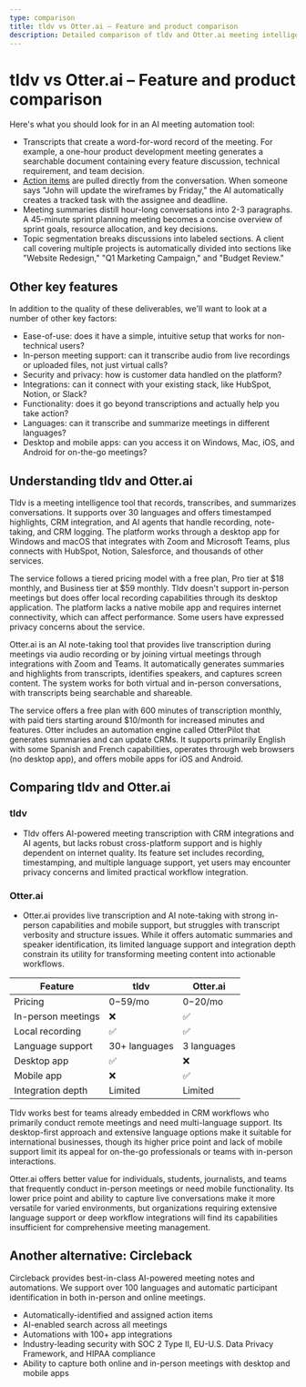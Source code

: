 ```yaml
---
type: comparison
title: tldv vs Otter.ai – Feature and product comparison
description: Detailed comparison of tldv and Otter.ai meeting intelligence tools, including transcription capabilities, action item capture, meeting summaries, and integration features, with Circleback presented as an alternative solution.
---
```


# tldv vs Otter.ai – Feature and product comparison

Here's what you should look for in an AI meeting automation tool:  
* Transcripts that create a word-for-word record of the meeting. For example, a one-hour product development meeting generates a searchable document containing every feature discussion, technical requirement, and team decision.
* [Action items](/releases/add-action-items-to-meetings) are pulled directly from the conversation. When someone says "John will update the wireframes by Friday," the AI automatically creates a tracked task with the assignee and deadline.
* Meeting summaries distill hour-long conversations into 2-3 paragraphs. A 45-minute sprint planning meeting becomes a concise overview of sprint goals, resource allocation, and key decisions.
* Topic segmentation breaks discussions into labeled sections. A client call covering multiple projects is automatically divided into sections like "Website Redesign," "Q1 Marketing Campaign," and "Budget Review."

## Other key features
In addition to the quality of these deliverables, we'll want to look at a number of other key factors:
* Ease-of-use: does it have a simple, intuitive setup that works for non-technical users?
* In-person meeting support: can it transcribe audio from live recordings or uploaded files, not just virtual calls?
* Security and privacy: how is customer data handled on the platform?
* Integrations: can it connect with your existing stack, like HubSpot, Notion, or Slack?
* Functionality: does it go beyond transcriptions and actually help you take action?
* Languages: can it transcribe and summarize meetings in different languages?
* Desktop and mobile apps: can you access it on Windows, Mac, iOS, and Android for on-the-go meetings?

## Understanding tldv and Otter.ai
Tldv is a meeting intelligence tool that records, transcribes, and summarizes conversations. It supports over 30 languages and offers timestamped highlights, CRM integration, and AI agents that handle recording, note-taking, and CRM logging. The platform works through a desktop app for Windows and macOS that integrates with Zoom and Microsoft Teams, plus connects with HubSpot, Notion, Salesforce, and thousands of other services.

The service follows a tiered pricing model with a free plan, Pro tier at $18 monthly, and Business tier at $59 monthly. Tldv doesn't support in-person meetings but does offer local recording capabilities through its desktop application. The platform lacks a native mobile app and requires internet connectivity, which can affect performance. Some users have expressed privacy concerns about the service.

Otter.ai is an AI note-taking tool that provides live transcription during meetings via audio recording or by joining virtual meetings through integrations with Zoom and Teams. It automatically generates summaries and highlights from transcripts, identifies speakers, and captures screen content. The system works for both virtual and in-person conversations, with transcripts being searchable and shareable.

The service offers a free plan with 600 minutes of transcription monthly, with paid tiers starting around $10/month for increased minutes and features. Otter includes an automation engine called OtterPilot that generates summaries and can update CRMs. It supports primarily English with some Spanish and French capabilities, operates through web browsers (no desktop app), and offers mobile apps for iOS and Android.

## Comparing tldv and Otter.ai

### tldv

* Tldv offers AI-powered meeting transcription with CRM integrations and AI agents, but lacks robust cross-platform support and is highly dependent on internet quality. Its feature set includes recording, timestamping, and multiple language support, yet users may encounter privacy concerns and limited practical workflow integration.

### Otter.ai

* Otter.ai provides live transcription and AI note-taking with strong in-person capabilities and mobile support, but struggles with transcript verbosity and structure issues. While it offers automatic summaries and speaker identification, its limited language support and integration depth constrain its utility for transforming meeting content into actionable workflows.

| Feature | tldv | Otter.ai |
|---------|------|----------|
| Pricing | $0-$59/mo | $0-$20/mo |
| In-person meetings | ❌ | ✅ |
| Local recording | ✅ | ✅ |
| Language support | 30+ languages | 3 languages |
| Desktop app | ✅ | ❌ |
| Mobile app | ❌ | ✅ |
| Integration depth | Limited | Limited |

Tldv works best for teams already embedded in CRM workflows who primarily conduct remote meetings and need multi-language support. Its desktop-first approach and extensive language options make it suitable for international businesses, though its higher price point and lack of mobile support limit its appeal for on-the-go professionals or teams with in-person interactions.

Otter.ai offers better value for individuals, students, journalists, and teams that frequently conduct in-person meetings or need mobile functionality. Its lower price point and ability to capture live conversations make it more versatile for varied environments, but organizations requiring extensive language support or deep workflow integrations will find its capabilities insufficient for comprehensive meeting management.

## Another alternative: Circleback
Circleback provides best-in-class AI-powered meeting notes and automations. We support over 100 languages and automatic participant identification in both in-person and online meetings.
* Automatically-identified and assigned action items
* AI-enabled search across all meetings
* Automations with 100+ app integrations
* Industry-leading security with SOC 2 Type II, EU-U.S. Data Privacy Framework, and HIPAA compliance
* Ability to capture both online and in-person meetings with desktop and mobile apps